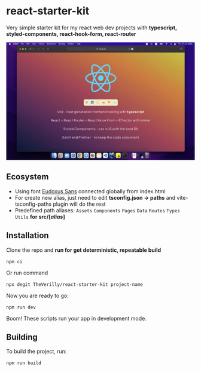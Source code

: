# react-starter-kit

Very simple starter kit for my react web dev projects with **typescript, styled-components, react-hook-form,
react-router**

![preview](doc/preview.webp)

## Ecosystem

* Using font [Eudoxus Sans](https://stijndv.com/goodies/eudoxus-sans/) connected globally from index.html
* For create new alias, just need to edit **tsconfig.json -> paths** and vite-tsconfig-paths plugin will do the rest
* Predefined path aliases:
  `Assets`  `Components` `Pages` `Data` `Routes` `Types` `Utils` **for src/[*alias*]**

## Installation

Clone the repo and **run for get deterministic, repeatable build**

```
npm ci
```

Or run command

```
npx degit TheVerilly/react-starter-kit project-name
```

Now you are ready to go:

```
npm run dev
```

Boom! These scripts run your app in development mode.

## Building

To build the project, run:

```shell
npm run build
```
